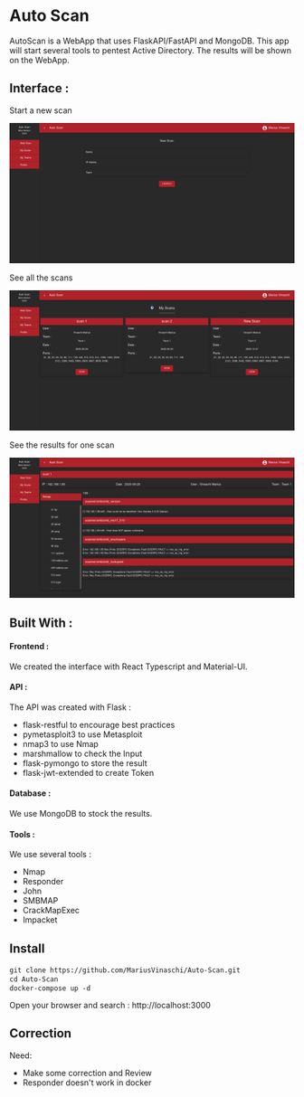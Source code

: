 # Auto Scan 

AutoScan is a WebApp that uses FlaskAPI/FastAPI and MongoDB. This app will start several tools to pentest Active Directory. The results will be shown on the WebApp.

## Interface :  

Start a new scan

![](images/StartScan.png)

See all the scans

![](images/Scans.png)

See the results for one scan

![](images/Result.png)

## Built With :

#### Frontend : 
We created the interface with React Typescript and Material-UI. 
#### API :
The API was created with Flask : 
* flask-restful to encourage best practices
* pymetasploit3 to use Metasploit
* nmap3 to use Nmap 
* marshmallow to check the Input
* flask-pymongo to store the result 
* flask-jwt-extended to create Token
#### Database :
We use MongoDB to stock the results. 
#### Tools :
We use several tools : 
* Nmap 
* Responder 
* John 
* SMBMAP 
* CrackMapExec
* Impacket 

## Install 

```
git clone https://github.com/MariusVinaschi/Auto-Scan.git
cd Auto-Scan 
docker-compose up -d                                                                   
```

Open your browser and search : http://localhost:3000


## Correction 

Need: 
* Make some correction and Review 
* Responder doesn't work in docker 
